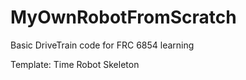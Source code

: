 # MyOwnRobotFromScratch
 Basic DriveTrain code for FRC 6854 learning
 
 Template: Time Robot Skeleton
